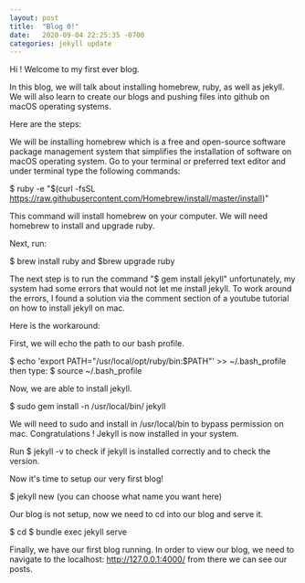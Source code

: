 ```yaml
---
layout: post
title:  "Blog 0!"
date:   2020-09-04 22:25:35 -0700
categories: jekyll update
---
```

Hi ! Welcome to my first ever blog.

In this blog, we will talk about installing homebrew, ruby, as well as jekyll. We will also learn to create our blogs and pushing files into github on macOS operating systems.

Here are the steps:

We will be installing homebrew which is a free and open-source software package management system that simplifies the installation of software on macOS operating system.
Go to your terminal or preferred text editor and under terminal type the following commands:

$ ruby -e "$(curl -fsSL https://raw.githubusercontent.com/Homebrew/install/master/install)"

This command will install homebrew on your computer. We will need homebrew to install and upgrade ruby.

Next, run:

$ brew install ruby and $brew upgrade ruby

The next step is to run the command "$ gem install jekyll" unfortunately, my system had some errors that would not let me install jekyll.
To work around the errors, I found a solution via the comment section of a youtube tutorial on how to install jekyll on mac.

Here is the workaround:

First, we will echo the path to our bash profile.

$ echo 'export PATH="/usr/local/opt/ruby/bin:$PATH"' >> ~/.bash_profile
then type:
$ source ~/.bash_profile

Now, we are able to install jekyll.

$ sudo gem install -n /usr/local/bin/ jekyll

We will need to sudo and install in /usr/local/bin to bypass permission on mac.
Congratulations ! Jekyll is now installed in your system.

Run $ jekyll -v to check if jekyll is installed correctly and to check the version.

Now it's time to setup our very first blog!

$ jekyll new <blog name> (you can choose what name you want here)

Our blog is not setup, now we need to cd into our blog and serve it.

$ cd <blog name>
$ bundle exec jekyll serve
  
Finally, we have our first blog running. In order to view our blog, we need to navigate to the localhost: http://127.0.0.1:4000/ from there we can see our posts.
  
